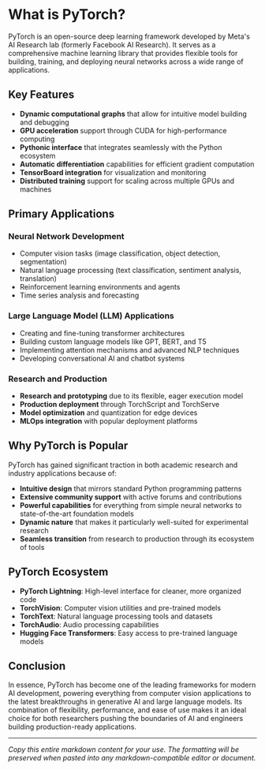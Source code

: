 # What is PyTorch?

PyTorch is an open-source deep learning framework developed by Meta's AI Research lab (formerly Facebook AI Research). It serves as a comprehensive machine learning library that provides flexible tools for building, training, and deploying neural networks across a wide range of applications.

## Key Features

- **Dynamic computational graphs** that allow for intuitive model building and debugging
- **GPU acceleration** support through CUDA for high-performance computing
- **Pythonic interface** that integrates seamlessly with the Python ecosystem
- **Automatic differentiation** capabilities for efficient gradient computation
- **TensorBoard integration** for visualization and monitoring
- **Distributed training** support for scaling across multiple GPUs and machines

## Primary Applications

### Neural Network Development
- Computer vision tasks (image classification, object detection, segmentation)
- Natural language processing (text classification, sentiment analysis, translation)
- Reinforcement learning environments and agents
- Time series analysis and forecasting

### Large Language Model (LLM) Applications
- Creating and fine-tuning transformer architectures
- Building custom language models like GPT, BERT, and T5
- Implementing attention mechanisms and advanced NLP techniques
- Developing conversational AI and chatbot systems

### Research and Production
- **Research and prototyping** due to its flexible, eager execution model
- **Production deployment** through TorchScript and TorchServe
- **Model optimization** and quantization for edge devices
- **MLOps integration** with popular deployment platforms

## Why PyTorch is Popular

PyTorch has gained significant traction in both academic research and industry applications because of:

- **Intuitive design** that mirrors standard Python programming patterns
- **Extensive community support** with active forums and contributions
- **Powerful capabilities** for everything from simple neural networks to state-of-the-art foundation models
- **Dynamic nature** that makes it particularly well-suited for experimental research
- **Seamless transition** from research to production through its ecosystem of tools

## PyTorch Ecosystem

- **PyTorch Lightning**: High-level interface for cleaner, more organized code
- **TorchVision**: Computer vision utilities and pre-trained models
- **TorchText**: Natural language processing tools and datasets
- **TorchAudio**: Audio processing capabilities
- **Hugging Face Transformers**: Easy access to pre-trained language models

## Conclusion

In essence, PyTorch has become one of the leading frameworks for modern AI development, powering everything from computer vision applications to the latest breakthroughs in generative AI and large language models. Its combination of flexibility, performance, and ease of use makes it an ideal choice for both researchers pushing the boundaries of AI and engineers building production-ready applications.

---

*Copy this entire markdown content for your use. The formatting will be preserved when pasted into any markdown-compatible editor or document.*